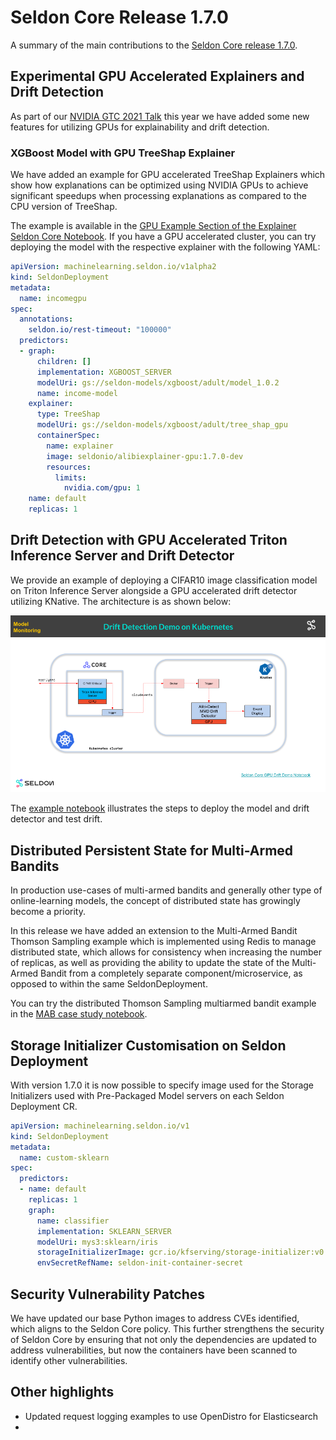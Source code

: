 # Seldon Core Release 1.7.0

A summary of the main contributions to the [Seldon Core release 1.7.0](https://github.com/SeldonIO/seldon-core/releases/tag/v1.7.0).

## Experimental GPU Accelerated Explainers and Drift Detection

As part of our [NVIDIA GTC 2021 Talk](https://gtc21.event.nvidia.com/media/MLOps%20with%20NVIDIA%20GPUs%20on%20Kubernetes%20%5BS32020%5D/1_tgjkxf3l) this year we have added some new features for utilizing GPUs for explainability and drift detection.

### XGBoost Model with GPU TreeShap Explainer

We have added an example for GPU accelerated TreeShap Explainers which show how explanations can be optimized using NVIDIA GPUs to achieve significant speedups when processing explanations as compared to the CPU version of TreeShap.

The example is available in the [GPU Example Section of the Explainer Seldon Core Notebook](https://docs.seldon.io/projects/seldon-core/en/v1.7.0/examples/explainer_examples.html#Experimental:-XGBoost-Model-with-GPU-TreeShap-Explainer). If you have a GPU accelerated cluster, you can try deploying the model with the respective explainer with the following YAML:

```yaml
apiVersion: machinelearning.seldon.io/v1alpha2
kind: SeldonDeployment
metadata:
  name: incomegpu
spec:
  annotations:
    seldon.io/rest-timeout: "100000"
  predictors:
  - graph:
      children: []
      implementation: XGBOOST_SERVER
      modelUri: gs://seldon-models/xgboost/adult/model_1.0.2
      name: income-model
    explainer:
      type: TreeShap
      modelUri: gs://seldon-models/xgboost/adult/tree_shap_gpu
      containerSpec:
        name: explainer
        image: seldonio/alibiexplainer-gpu:1.7.0-dev
        resources:
          limits:
            nvidia.com/gpu: 1
    name: default
    replicas: 1
```

## Drift Detection with GPU Accelerated Triton Inference Server and Drift Detector

We provide an example of deploying a CIFAR10 image classification model on Triton Inference Server alongside a GPU accelerated drift detector utilizing KNative. The architecture is as shown below:

![Drift Architecture](./drift-gpu.png)

The [example notebook](https://github.com/SeldonIO/seldon-core/blob/master/components/drift-detection/nvidia-triton-cifar10/cifar10_drift.ipynb) illustrates the steps to deploy the model and drift detector and test drift.

## Distributed Persistent State for Multi-Armed Bandits

In production use-cases of multi-armed bandits and generally other type of online-learning models, the concept of distributed state has growingly become a priority. 

In this release we have added an extension to the Multi-Armed Bandit Thomson Sampling example which is implemented using Redis to manage distributed state, which  allows for consistency when increasing the number of replicas, as well as providing the ability to update the state of the Multi-Armed Bandit from a completely separate component/microservice, as opposed to within the same SeldonDeployment.

You can try the distributed Thomson Sampling multiarmed bandit example in the [MAB case study notebook](https://github.com/SeldonIO/seldon-core/blob/master/components/routers/case_study/credit_card_default.ipynb).

## Storage Initializer Customisation on Seldon Deployment

With version 1.7.0 it is now possible to specify image used for the Storage Initializers used with Pre-Packaged Model servers on each Seldon Deployment CR.
```yaml
apiVersion: machinelearning.seldon.io/v1
kind: SeldonDeployment
metadata:
  name: custom-sklearn
spec:
  predictors:
  - name: default
    replicas: 1
    graph:
      name: classifier
      implementation: SKLEARN_SERVER
      modelUri: mys3:sklearn/iris
      storageInitializerImage: gcr.io/kfserving/storage-initializer:v0.4.0    # Specify custom image here
      envSecretRefName: seldon-init-container-secret                          # Specify custom secret here
```

## Security Vulnerability Patches

We have updated our base Python images to address CVEs identified, which aligns to the Seldon Core policy. This further strengthens the security of Seldon Core by ensuring that not only the dependencies are updated to address vulnerabilities, but now the containers have been scanned to identify other vulnerabilities.

## Other highlights

* Updated request logging examples to use OpenDistro for Elasticsearch
* 



